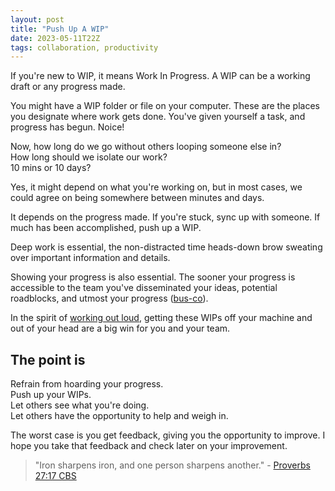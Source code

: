 ```yaml
---
layout: post
title: "Push Up A WIP"
date: 2023-05-11T22Z
tags: collaboration, productivity
---
```


If you're new to WIP, it means Work In Progress. A WIP can be a working draft or any progress made.

You might have a WIP folder or file on your computer. These are the places you designate where work gets done. You've given yourself a task, and progress has begun. Noice!

Now, how long do we go without others looping someone else in? <br/>
How long should we isolate our work? <br/>
10 mins or 10 days?

Yes, it might depend on what you're working on, but in most cases, we could agree on being somewhere between minutes and days.

It depends on the progress made. If you're stuck, sync up with someone. If much has been accomplished, push up a WIP.

Deep work is essential, the non-distracted time heads-down brow sweating over important information and details.

Showing your progress is also essential. The sooner your progress is accessible to the team you've disseminated your ideas, potential roadblocks, and utmost your progress ([bus-co](/glossary#busco)).

In the spirit of [working out loud](/work-out-load), getting these WIPs off your machine and out of your head are a big win for you and your team.

## The point is

Refrain from hoarding your progress. <br/>
Push up your WIPs. <br/>
Let others see what you're doing. <br/>
Let others have the opportunity to help and weigh in.

The worst case is you get feedback, giving you the opportunity to improve. I hope you take that feedback and check later on your improvement.

> "Iron sharpens iron, and one person sharpens another." - [Proverbs 27:17 CBS](https://read.lfwy.to/&3vyTcB)
